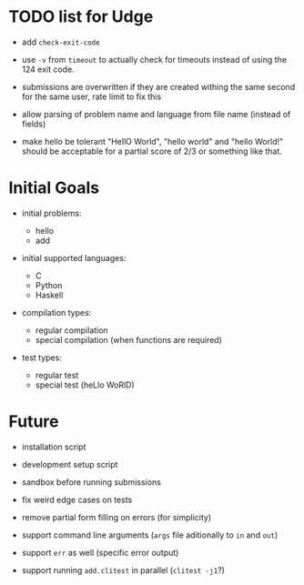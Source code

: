 TODO list for Udge
==================

* add `check-exit-code`

* use `-v` from `timeout` to actually check for timeouts
  instead of using the 124 exit code.

* submissions are overwritten if they are created withing the same second for the same user, rate limit to fix this

* allow parsing of problem name and language from file name (instead of fields)

* make hello be tolerant "HellO World", "hello world" and "hello World!"
  should be acceptable for a partial score of 2/3 or something like that.

Initial Goals
=============

* initial problems:
	- hello
	- add

* initial supported languages:
	- C
	- Python
	- Haskell

* compilation types:
	- regular compilation
	- special compilation (when functions are required)

* test types:
	- regular test
	- special test (heLlo WoRlD)


Future
======

* installation script

* development setup script

* sandbox before running submissions

* fix weird edge cases on tests

* remove partial form filling on errors (for simplicity)

* support command line arguments (`args` file aditionally to `in` and `out`)

* support `err` as well (specific error output)

* support running `add.clitest` in parallel (`clitest -j1`?)
